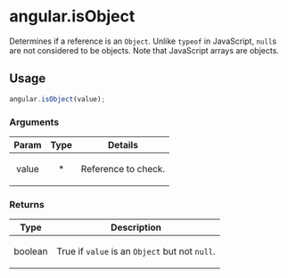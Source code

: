 



# angular.isObject








Determines if a reference is an `Object`. Unlike `typeof` in JavaScript, `null`s are not
considered to be objects. Note that JavaScript arrays are objects.







  

## Usage
```js
angular.isObject(value);
```





### Arguments

| Param | Type | Details |
| :--: | :--: | :--: |
| value | * | <p>Reference to check.</p>  |

### Returns

| Type | Description |
| :--: | :--: |
| boolean | <p>True if <code>value</code> is an <code>Object</code> but not <code>null</code>.</p>  |








